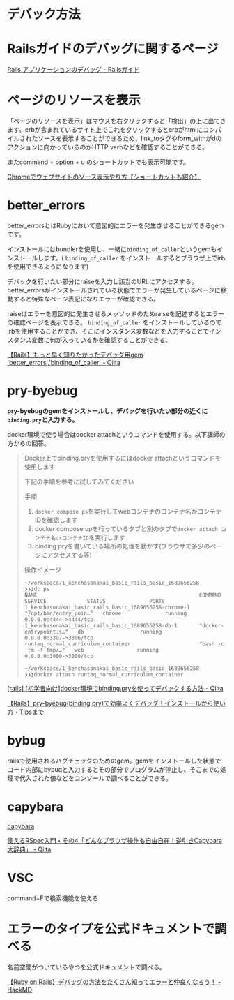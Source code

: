 # デバック方法


# Railsガイドのデバッグに関するページ


[Rails アプリケーションのデバッグ - Railsガイド](https://railsguides.jp/debugging_rails_applications.html)



# ページのリソースを表示


「ページのリソースを表示」はマウスを右クリックすると「検出」の上に出てきます。erbが含まれているサイト上でこれをクリックするとerbがhtmlにコンパイルされたソースを表示することができるため、link_toタグやform_withがdのアクションに向かっているのかHTTP verbなどを確認することができる。

またcommand + option + u のショートカットでも表示可能です。

[Chromeでウェブサイトのソース表示やり方【ショートカットも紹介】](https://www.tourboxtech.com/jp/news/chrome-view-source.html#:~:text=Windowsの場合は「Ctrl,コードを確認できます。)



# better_errors


better_errorsとはRubyにおいて意図的にエラーを発生させることができるgemです。

インストールにはbundlerを使用し、一緒に`binding_of_caller`というgemもインストールします。( `binding_of_caller` をインストールするとブラウザ上でirbを使用できるようになります)

デバックを行いたい部分にraiseを入力し該当のURLにアクセスする。better_errorsがインストールされている状態でエラーが発生しているページに移動すると特殊なページ表記になりエラーが確認できる。

raiseはエラーを意図的に発生させるメッソッドのためraiseを記述するとエラーの確認ページを表示できる。 `binding_of_caller` をインストールしているのでirbを使用することができ、そこにインスタンス変数などを入力することでインスタンス変数に何が入っているかを確認することができる。

[【Rails】もっと早く知りたかったデバッグ用gem 'better_errors','binding_of_caller' - Qiita](https://qiita.com/terufumi1122/items/a6f9a939dce25b2d9a3e)



# **pry-byebug**



**pry-byebugのgemをインストールし、デバッグを行いたい部分の近くに`binding.pry`と入力する。**

docker環境で使う場合はdocker attachというコマンドを使用する。以下講師の方からの回答。

> Docker上でbinding.pryを使用するにはdocker attachというコマンドを使用します
> 
> 
> 下記の手順を参考に試してみてください
> 
> 手順
> 
> 1. `docker compose ps`を実行してwebコンテナのコンテナ名かコンテナIDを確認します
> 2. docker compose upを行っているタブと別のタブで`docker attach コンテナ名orコンテナID`を実行します
> 3. binding.pryを書いている場所の処理を動かす(ブラウザで多少のページにアクセスする等)
> 
> 操作イメージ
> 
> ```
> ~/workspace/1_kenchasonakai_basic_rails_basic_1689656258
> ❯❯❯dc ps
> NAME                                                    COMMAND                  SERVICE             STATUS              PORTS
> 1_kenchasonakai_basic_rails_basic_1689656258-chrome-1   "/opt/bin/entry_poin…"   chrome              running             0.0.0.0:4444->4444/tcp
> 1_kenchasonakai_basic_rails_basic_1689656258-db-1       "docker-entrypoint.s…"   db                  running             0.0.0.0:3307->3306/tcp
> runteq_normal_curriculum_container                      "bash -c 'rm -f tmp/…"   web                 running             0.0.0.0:3000->3000/tcp
> 
> ~/workspace/1_kenchasonakai_basic_rails_basic_1689656258
> ❯❯❯docker attach runteq_normal_curriculum_container
> ```
> 

[[rails] [初学者向け]docker環境でbinding.pryを使ってデバックする方法 - Qiita](https://qiita.com/akr03xxx/items/f63125f4ce0732cb2f3d)

[【Rails】pry-byebug(binding.pry)で効率よくデバッグ！インストールから使い方・Tipsまで](https://ichigick.com/rails-pry-byebug/)



# bybug


railsで使用されるバグチェックのためのgem。gemをインストールした状態でコード内部にbybugと入力するとその部分でプログラムが停止し、そこまでの処理で代入された値などをコンソールで調べることができる。



# capybara



[capybara](https://github.com/teamcapybara/capybara)

[使えるRSpec入門・その4「どんなブラウザ操作も自由自在！逆引きCapybara大辞典」 - Qiita](https://qiita.com/jnchito/items/607f956263c38a5fec24)



# VSC


command+Fで検索機能を使える


# エラーのタイプを公式ドキュメントで調べる


名前空間がついているやつを公式ドキュメントで調べる。

[【Ruby on Rails】デバッグの方法をたくさん知ってエラーと仲良くなろう！ - HackMD](https://hackmd.io/@0ybq7E7CT5GYxDP8A9clgA/S1PqjDmch)
